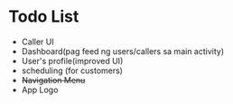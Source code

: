 # Todo List
- Caller UI
- Dashboard(pag feed ng users/callers sa main activity)
- User's profile(improved UI)
- scheduling (for customers)
- ~~Navigation Menu~~
- App Logo
